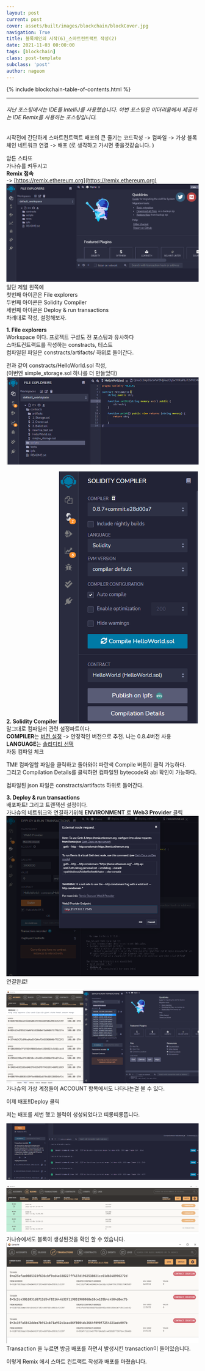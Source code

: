 ```yaml
---
layout: post
current: post
cover: assets/built/images/blockchain/blockCover.jpg
navigation: True
title: 블록체인의 시작(6)_스마트컨트랙트 작성(2)
date: 2021-11-03 00:00:00
tags: [blockchain]
class: post-template
subclass: 'post'
author: nageom
---
```

{% include blockchain-table-of-contents.html %}
* * *
<h6>지난 포스팅에서는 IDE를 IntelliJ를 사용했습니다. 
이번 포스팅은 이더리움에서 제공하는 IDE Remix를 사용하는 포스팅입니다.</h6>

시작전에 간단하게 스마트컨트랙트 배포의 큰 줄기는 
코드작성 -> 컴파일 -> 가상 블록체인 네트워크 연결 -> 배포
(로 생각하고 가시면 좋을것같습니다. )

암튼 스타또 <br>
가나슈를 켜두시고 <br>
**Remix 접속**<br> -> [https://remix.ethereum.org](https://remix.ethereum.org) <br>
![ex_screenshot](../../assets/built/images/blockchain/bc16.png)
일단 제일 왼쪽에<br>
첫번째 아이콘은 File explorers<br>
두번째 아이콘은 Solidity Compiler<br>
세번째 아이콘은 Deploy & run transactions<br>
차례대로 작성, 설정해보자.<br>

**1. File explorers**<br>
Workspace 이다. 프로젝트 구성도 전 포스팅과 유사하다 <br>
스마트컨트랙트를 작성하는 constracts, 테스트 <br>
컴파일된 파일은 constracts/artifacts/ 하위로 들어간다. <br>

전과 같이 constracts/HelloWorld.sol 작성,<br>
(이번엔 simple_storage.sol 하나를 더 만들었다)<br>
![ex_screenshot](../../assets/built/images/blockchain/bc19.png)

**2. Solidity Compiler**
![ex_screenshot](../../assets/built/images/blockchain/bc20.png)
말그대로 컴파일러 관련 설정파트이다. <br>
**COMPILER**는 <U>버전 설정</U> -> 안정적인 버전으로 추천. 나는 0.8.4버전 사용<br>
**LANGUAGE**는 <U>솔리디티 선택</U><br>
자동 컴파일 체크<br>

TMI! 컴파일할 파일을 클릭하고 돌아와야 파란색 Compile 버튼이 클릭 가능하다.<br>
그리고 Compilation Details를 클릭하면 컴파일된 bytecode와 abi 확인이 가능하다. <br>

컴파일된 json 파일은 constracts/artifacts 하위로 들어간다. <br>

**3. Deploy & run transactions**<br>
배포파트! 그리고 트랜잭션 설정이다. <BR>
가나슈의 네트워크와 연결하기위해 **ENVIRONMENT** 로 **Web3 Provider** 클릭
![ex_screenshot](../../assets/built/images/blockchain/bc21.png)
연결완료!

![ex_screenshot](../../assets/built/images/blockchain/bc14.png)
가나슈의 가상 계정들이 ACCOUNT 항목에서도 나타나는걸 볼 수 있다. <br>

이제 배포!!Deploy 클릭 <br>

저는 배포를 세번 했고 블럭이 생성되었다고 띠롱띠롱뜹니다. <br>

![ex_screenshot](../../assets/built/images/blockchain/bc22.png)

![ex_screenshot](../../assets/built/images/blockchain/bc23.png)
가나슈에서도 블록이 생성된것을 확인 할 수 있습니다. <br>
![ex_screenshot](../../assets/built/images/blockchain/bc24.png)
Transaction 을 누르면 방금 배포를 하면서 발생시킨 transaction이 들어있습니다. 

이렇게 Remix 에서 스마트 컨트랙트 작성과 배포를 마쳤습니다.





